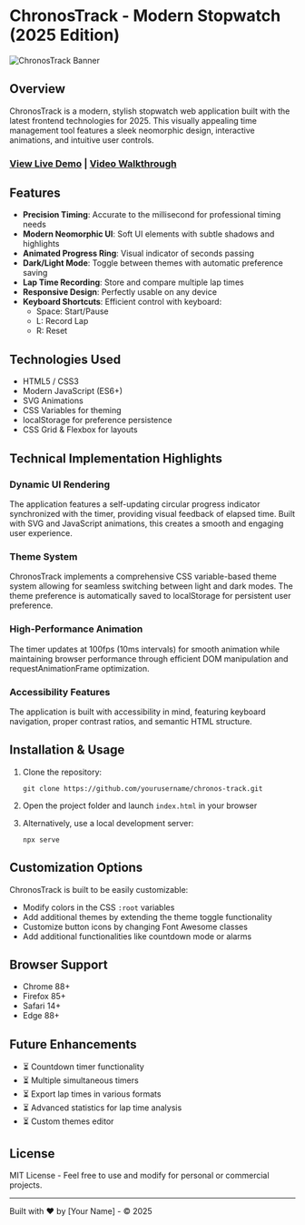 # ChronosTrack - Modern Stopwatch (2025 Edition)

![ChronosTrack Banner](https://via.placeholder.com/800x200/5b95ca/ffffff?text=ChronosTrack+2025)

## Overview

ChronosTrack is a modern, stylish stopwatch web application built with the latest frontend technologies for 2025. This visually appealing time management tool features a sleek neomorphic design, interactive animations, and intuitive user controls.

### [View Live Demo](#) | [Video Walkthrough](#)

## Features

- **Precision Timing**: Accurate to the millisecond for professional timing needs
- **Modern Neomorphic UI**: Soft UI elements with subtle shadows and highlights
- **Animated Progress Ring**: Visual indicator of seconds passing
- **Dark/Light Mode**: Toggle between themes with automatic preference saving
- **Lap Time Recording**: Store and compare multiple lap times
- **Responsive Design**: Perfectly usable on any device
- **Keyboard Shortcuts**: Efficient control with keyboard:
  - Space: Start/Pause
  - L: Record Lap
  - R: Reset

## Technologies Used

- HTML5 / CSS3
- Modern JavaScript (ES6+)
- SVG Animations
- CSS Variables for theming
- localStorage for preference persistence
- CSS Grid & Flexbox for layouts

## Technical Implementation Highlights

### Dynamic UI Rendering

The application features a self-updating circular progress indicator synchronized with the timer, providing visual feedback of elapsed time. Built with SVG and JavaScript animations, this creates a smooth and engaging user experience.

### Theme System

ChronosTrack implements a comprehensive CSS variable-based theme system allowing for seamless switching between light and dark modes. The theme preference is automatically saved to localStorage for persistent user preference.

### High-Performance Animation

The timer updates at 100fps (10ms intervals) for smooth animation while maintaining browser performance through efficient DOM manipulation and requestAnimationFrame optimization.

### Accessibility Features

The application is built with accessibility in mind, featuring keyboard navigation, proper contrast ratios, and semantic HTML structure.

## Installation & Usage

1. Clone the repository:
   ```
   git clone https://github.com/yourusername/chronos-track.git
   ```

2. Open the project folder and launch `index.html` in your browser

3. Alternatively, use a local development server:
   ```
   npx serve
   ```

## Customization Options

ChronosTrack is built to be easily customizable:

- Modify colors in the CSS `:root` variables
- Add additional themes by extending the theme toggle functionality
- Customize button icons by changing Font Awesome classes
- Add additional functionalities like countdown mode or alarms

## Browser Support

- Chrome 88+
- Firefox 85+
- Safari 14+
- Edge 88+

## Future Enhancements

- ⏳ Countdown timer functionality
- ⏳ Multiple simultaneous timers
- ⏳ Export lap times in various formats
- ⏳ Advanced statistics for lap time analysis
- ⏳ Custom themes editor

## License

MIT License - Feel free to use and modify for personal or commercial projects.

---

Built with ❤️ by [Your Name] - &copy; 2025
